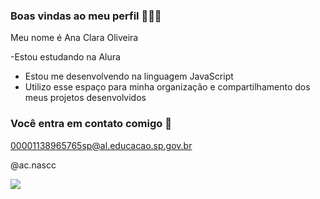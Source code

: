 ### Boas vindas ao meu perfil 🙈🤟🏾

Meu nome é Ana Clara Oliveira 

-Estou estudando na Alura
- Estou me desenvolvendo na linguagem JavaScript
- Utilizo esse espaço para minha organização e compartilhamento dos meus projetos desenvolvidos

### Você entra em contato comigo 🦊

00001138965765sp@al.educacao.sp.gov.br

@ac.nascc

![](https://media.tenor.com/Fm4wx7ZuYwkAAAAi/giggling-laughing.gif)
